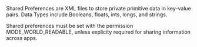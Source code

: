 Shared Preferences are XML files to store private primitive data in key-value pairs. Data Types include Booleans, floats, ints, longs, and strings.

Shared preferences must be set with the permission MODE\_WORLD\_READABLE, unless explicity required for sharing information across apps.